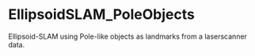 # EllipsoidSLAM_PoleObjects
Ellipsoid-SLAM using Pole-like objects as landmarks from a laserscanner data. 
